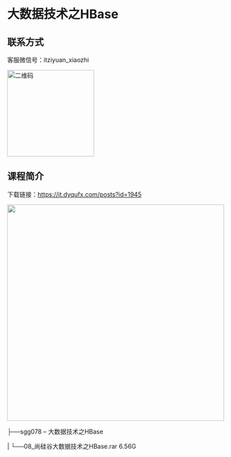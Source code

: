 # 大数据技术之HBase

## 联系方式

客服微信号：itziyuan_xiaozhi

<img src="https://ziyuanyun.oss-cn-guangzhou.aliyuncs.com/common/20240614073449/666b82192834a.jpg" width="200" height="200" alt="二维码">

## 课程简介

下载链接：https://it.dyqufx.com/posts?id=1945

<img src="https://ziyuanyun.oss-cn-guangzhou.aliyuncs.com/yun/20240515183611/6644901b2f025.jpg" width="500" alt="">

  ├──sgg078 &#8211; 大数据技术之HBase

 | └──08_尚硅谷大数据技术之HBase.rar 6.56G

  